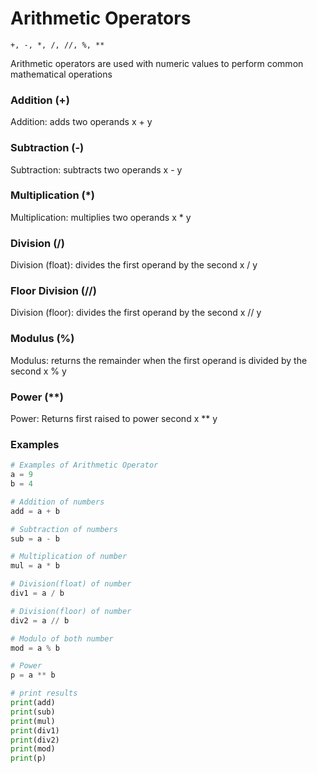 # Arithmetic Operators
``` +, -, *, /, //, %, ** ```

Arithmetic operators are used with numeric values to perform common mathematical operations

### Addition (+)
Addition: adds two operands
x + y

### Subtraction (-)
Subtraction: subtracts two operands
x - y

### Multiplication (*)
Multiplication: multiplies two operands
x * y

### Division  (/)
Division (float): divides the first operand by the second
x / y

### Floor Division (//) 
Division (floor): divides the first operand by the second
x // y

### Modulus  (%)
Modulus: returns the remainder when the first operand is divided by the second
x % y

### Power  (**)
Power: Returns first raised to power second
x ** y

### Examples
```python
# Examples of Arithmetic Operator
a = 9
b = 4

# Addition of numbers
add = a + b

# Subtraction of numbers
sub = a - b

# Multiplication of number
mul = a * b

# Division(float) of number
div1 = a / b

# Division(floor) of number
div2 = a // b

# Modulo of both number
mod = a % b

# Power
p = a ** b

# print results
print(add)
print(sub)
print(mul)
print(div1)
print(div2)
print(mod)
print(p)
```
